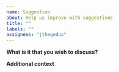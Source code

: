 ```yaml
---
name: Suggestion
about: Help us improve with suggestions
title: ""
labels: ""
assignees: "jthegedus"
---
```


**What is it that you wish to discuss?**

<!-- describe what you want here -->

**Additional context**

<!-- Add any other context about the problem here. -->
